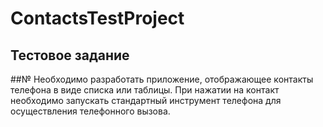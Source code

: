 # ContactsTestProject
## Тестовое задание
##№ Необходимо разработать приложение, отображающее контакты телефона в виде списка или таблицы.
При нажатии на контакт необходимо запускать стандартный инструмент телефона для осуществления телефонного вызова.
